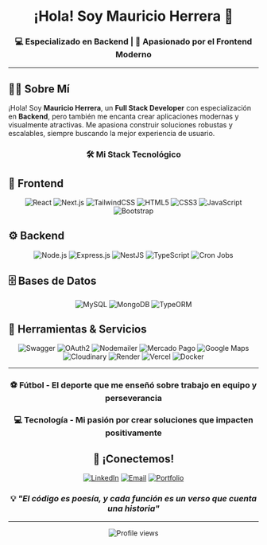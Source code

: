 
<div align="center">

#  ¡Hola! Soy Mauricio Herrera 👋


### 💻 Especializado en Backend | 🎨 Apasionado por el Frontend Moderno

</div>

---

## 🧑‍💻 Sobre Mí

¡Hola! Soy **Mauricio Herrera**, un **Full Stack Developer** con especialización en **Backend**, pero también me encanta crear aplicaciones modernas y visualmente atractivas. Me apasiona construir soluciones robustas y escalables, siempre buscando la mejor experiencia de usuario.

<div align="center">

### 🛠️ **Mi Stack Tecnológico**

</div>

## 🎨 Frontend
<div align="center">

![React](https://img.shields.io/badge/React-20232A?style=for-the-badge&logo=react&logoColor=61DAFB)
![Next.js](https://img.shields.io/badge/Next.js-000000?style=for-the-badge&logo=next.js&logoColor=white)
![TailwindCSS](https://img.shields.io/badge/Tailwind_CSS-38B2AC?style=for-the-badge&logo=tailwind-css&logoColor=white)
![HTML5](https://img.shields.io/badge/HTML5-E34F26?style=for-the-badge&logo=html5&logoColor=white)
![CSS3](https://img.shields.io/badge/CSS3-1572B6?style=for-the-badge&logo=css3&logoColor=white)
![JavaScript](https://img.shields.io/badge/JavaScript-F7DF1E?style=for-the-badge&logo=javascript&logoColor=black)
![Bootstrap](https://img.shields.io/badge/Bootstrap-563D7C?style=for-the-badge&logo=bootstrap&logoColor=white)

</div>

## ⚙️ Backend
<div align="center">

![Node.js](https://img.shields.io/badge/Node.js-43853D?style=for-the-badge&logo=node.js&logoColor=white)
![Express.js](https://img.shields.io/badge/Express.js-404D59?style=for-the-badge&logo=express&logoColor=white)
![NestJS](https://img.shields.io/badge/NestJS-E0234E?style=for-the-badge&logo=nestjs&logoColor=white)
![TypeScript](https://img.shields.io/badge/TypeScript-007ACC?style=for-the-badge&logo=typescript&logoColor=white)
![Cron Jobs](https://img.shields.io/badge/Cron_Jobs-4EAA25?style=for-the-badge&logo=clockify&logoColor=white)

</div>

## 🗄️ Bases de Datos
<div align="center">

![MySQL](https://img.shields.io/badge/MySQL-00000F?style=for-the-badge&logo=mysql&logoColor=white)
![MongoDB](https://img.shields.io/badge/MongoDB-4EA94B?style=for-the-badge&logo=mongodb&logoColor=white)
![TypeORM](https://img.shields.io/badge/TypeORM-FE0803?style=for-the-badge&logo=typeorm&logoColor=white)

</div>

## 🔧 Herramientas & Servicios
<div align="center">

![Swagger](https://img.shields.io/badge/Swagger-85EA2D?style=for-the-badge&logo=swagger&logoColor=black)
![OAuth2](https://img.shields.io/badge/OAuth2-4285F4?style=for-the-badge&logo=auth0&logoColor=white)
![Nodemailer](https://img.shields.io/badge/Nodemailer-339933?style=for-the-badge&logo=nodemailer&logoColor=white)
![Mercado Pago](https://img.shields.io/badge/Mercado_Pago-00B1EA?style=for-the-badge&logo=mercadopago&logoColor=white)
![Google Maps](https://img.shields.io/badge/Google_Maps-4285F4?style=for-the-badge&logo=google-maps&logoColor=white)
![Cloudinary](https://img.shields.io/badge/Cloudinary-3448C5?style=for-the-badge&logo=cloudinary&logoColor=white)
![Render](https://img.shields.io/badge/Render-46E3B7?style=for-the-badge&logo=render&logoColor=white)
![Vercel](https://img.shields.io/badge/Vercel-000000?style=for-the-badge&logo=vercel&logoColor=white)
![Docker](https://img.shields.io/badge/Docker-2496ED?style=for-the-badge&logo=docker&logoColor=white)

</div>

---

<div align="center">


### ⚽ **Fútbol** - El deporte que me enseñó sobre trabajo en equipo y perseverancia
### 💻 **Tecnología** - Mi pasión por crear soluciones que impacten positivamente


## 🤝 ¡Conectemos!

[![LinkedIn](https://img.shields.io/badge/LinkedIn-0077B5?style=for-the-badge&logo=linkedin&logoColor=white)](www.linkedin.com/in/mauricio-herrera-7b744b274)
[![Email](https://img.shields.io/badge/Email-D14836?style=for-the-badge&logo=gmail&logoColor=white)](mailto:mauriherrera457@gmail.com)
[![Portfolio](https://img.shields.io/badge/Portfolio-FF5722?style=for-the-badge&logo=google-chrome&logoColor=white)](https://tu-portfolio.com)

### 💡 *"El código es poesía, y cada función es un verso que cuenta una historia"*


---

<img src="https://komarev.com/ghpvc/?username=MauriHerrera7&color=blueviolet&style=for-the-badge" alt="Profile views" />

</div>



